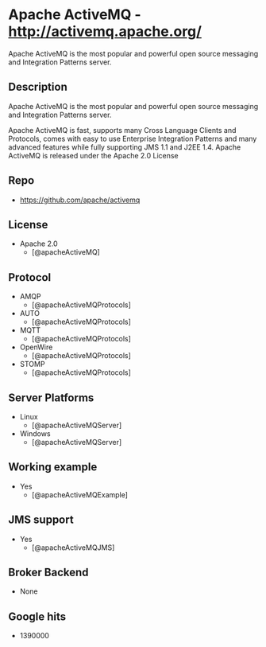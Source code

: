 # Apache ActiveMQ - http://activemq.apache.org/
Apache ActiveMQ is the most popular and powerful open source messaging and Integration Patterns server.


## Description
Apache ActiveMQ is the most popular and powerful open source messaging and Integration Patterns server.

Apache ActiveMQ is fast, supports many Cross Language Clients and Protocols, comes with easy to use Enterprise Integration Patterns and many advanced features while fully supporting JMS 1.1 and J2EE 1.4. Apache ActiveMQ is released under the Apache 2.0 License


## Repo
- https://github.com/apache/activemq


## License
- Apache 2.0
    - [@apacheActiveMQ]


## Protocol
- AMQP
    - [@apacheActiveMQProtocols]
- AUTO
    - [@apacheActiveMQProtocols]
- MQTT
    - [@apacheActiveMQProtocols]
- OpenWire
    - [@apacheActiveMQProtocols]
- STOMP
    - [@apacheActiveMQProtocols]


## Server Platforms
- Linux
    - [@apacheActiveMQServer]
- Windows
    - [@apacheActiveMQServer]


## Working example
- Yes
    - [@apacheActiveMQExample]


## JMS support
- Yes
    - [@apacheActiveMQJMS]


## Broker Backend
- None


## Google hits
- 1390000
